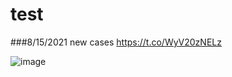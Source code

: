 # test
###8/15/2021
new cases https://t.co/WyV20zNELz

![image](https://pbs.twimg.com/media/E8y73pMVoAM33OC.jpg)
